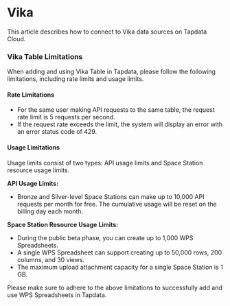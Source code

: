 # Vika

This article describes how to connect to Vika data sources on Tapdata Cloud.

### Vika Table Limitations

When adding and using Vika Table in Tapdata, please follow the following limitations, including rate limits and usage limits.

#### Rate Limitations

- For the same user making API requests to the same table, the request rate limit is 5 requests per second.
- If the request rate exceeds the limit, the system will display an error with an error status code of 429.

#### Usage Limitations

Usage limits consist of two types: API usage limits and Space Station resource usage limits.

**API Usage Limits:**

- Bronze and Silver-level Space Stations can make up to 10,000 API requests per month for free. The cumulative usage will be reset on the billing day each month.

**Space Station Resource Usage Limits:**

- During the public beta phase, you can create up to 1,000 WPS Spreadsheets.
- A single WPS Spreadsheet can support creating up to 50,000 rows, 200 columns, and 30 views.
- The maximum upload attachment capacity for a single Space Station is 1 GB.

Please make sure to adhere to the above limitations to successfully add and use WPS Spreadsheets in Tapdata.